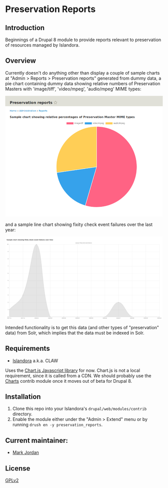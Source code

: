 # Preservation Reports

## Introduction

Beginnings of a Drupal 8 module to provide reports relevant to preservation of resources managed by Islandora.

## Overview

Currently doesn't do anything other than display a couple of sample charts at "Admin > Reports > Preservation reports" generated from dummy data, a pie chart containing dummy data showing relative numbers of Preservation Masters with 'image/tiff', 'video/mpeg', 'audio/mpeg' MIME types:

![Sample pie chart](docs/sample_pie_chart.png)

and a sample line chart showing fixity check event failures over the last year:

![Sample line chart](docs/sample_line_chart.png)

Intended functionality is to get this data (and other types of "preservation" data) from Solr, which implies that the data must be indexed in Solr.

## Requirements

* [Islandora](https://github.com/Islandora-CLAW/islandora) a.k.a. CLAW

Uses the [Chart.js Javascript library](http://www.chartjs.org/) for now. Chart.js is not a local requirement, since it is called from a CDN. We should probably use the [Charts](https://www.drupal.org/project/charts) contrib module once it moves out of beta for Drupal 8.

## Installation

1. Clone this repo into your Islandora's `drupal/web/modules/contrib` directory.
1. Enable the module either under the "Admin > Extend" menu or by running `drush en -y preservation_reports`.

## Current maintainer:

* [Mark Jordan](https://github.com/mjordan)

## License

[GPLv2](http://www.gnu.org/licenses/gpl-2.0.txt)
